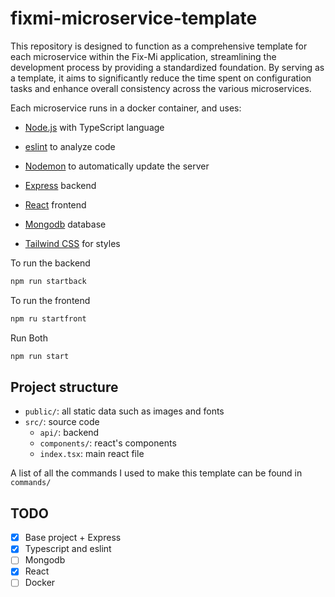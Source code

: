 # fixmi-microservice-template

This repository is designed to function as a comprehensive template for each microservice within the Fix-Mi application, streamlining the development process by providing a standardized foundation. By serving as a template, it aims to significantly reduce the time spent on configuration tasks and enhance overall consistency across the various microservices.

Each microservice runs in a docker container, and uses:

- [Node.js](https://github.com/nodejs/node) with TypeScript language

- [eslint](https://github.com/eslint/eslint) to analyze code

- [Nodemon](https://github.com/remy/nodemon) to automatically update the server

- [Express](https://github.com/expressjs/express) backend

- [React](https://github.com/facebook/react) frontend

- [Mongodb](https://github.com/mongodb/mongo) database

- [Tailwind CSS](https://github.com/tailwindlabs/tailwindcss) for styles


To run the backend 
```bash 
npm run startback
```

To run the frontend
```bash 
npm ru startfront
```

Run Both
```bash 
npm run start
```

## Project structure

- `public/`: all static data such as images and fonts
- `src/`: source code 
  - `api/`: backend 
  - `components/`: react's components 
  - `index.tsx`: main react file

A list of all the commands I used to make this template can be found in `commands/` 

## TODO
- [x] Base project + Express
- [x] Typescript and eslint
- [ ] Mongodb
- [x] React 
- [ ] Docker
